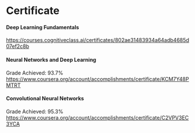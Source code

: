 # Certificate
#### Deep Learning Fundamentals
https://courses.cognitiveclass.ai/certificates/802ae31483934a64adb4685d07ef2c8b
#### Neural Networks and Deep Learning
Grade Achieved: 93.7%  
https://www.coursera.org/account/accomplishments/certificate/KCM7Y48PMTRT
#### Convolutional Neural Networks
Grade Achieved: 95.3%  
https://www.coursera.org/account/accomplishments/certificate/C2VPV3EC3YCA
